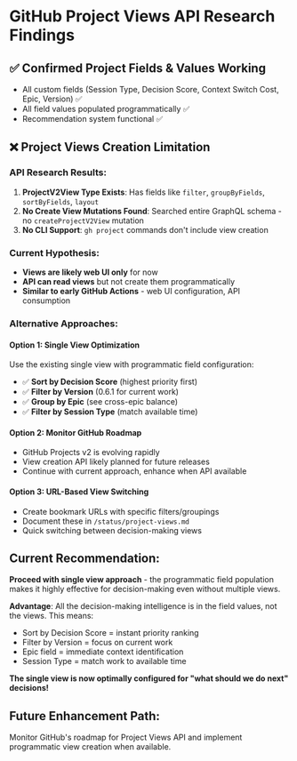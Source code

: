 # GitHub Project Views API Research Findings

## ✅ **Confirmed Project Fields & Values Working**
- All custom fields (Session Type, Decision Score, Context Switch Cost, Epic, Version) ✅
- All field values populated programmatically ✅
- Recommendation system functional ✅

## ❌ **Project Views Creation Limitation**

### **API Research Results:**
1. **ProjectV2View Type Exists**: Has fields like `filter`, `groupByFields`, `sortByFields`, `layout`
2. **No Create View Mutations Found**: Searched entire GraphQL schema - no `createProjectV2View` mutation
3. **No CLI Support**: `gh project` commands don't include view creation

### **Current Hypothesis:**
- **Views are likely web UI only** for now
- **API can read views** but not create them programmatically  
- **Similar to early GitHub Actions** - web UI configuration, API consumption

### **Alternative Approaches:**

#### **Option 1: Single View Optimization**
Use the existing single view with programmatic field configuration:
- ✅ **Sort by Decision Score** (highest priority first)
- ✅ **Filter by Version** (0.6.1 for current work)  
- ✅ **Group by Epic** (see cross-epic balance)
- ✅ **Filter by Session Type** (match available time)

#### **Option 2: Monitor GitHub Roadmap**
- GitHub Projects v2 is evolving rapidly
- View creation API likely planned for future releases
- Continue with current approach, enhance when API available

#### **Option 3: URL-Based View Switching**
- Create bookmark URLs with specific filters/groupings
- Document these in `/status/project-views.md`
- Quick switching between decision-making views

## **Current Recommendation:**

**Proceed with single view approach** - the programmatic field population makes it highly effective for decision-making even without multiple views.

**Advantage**: All the decision-making intelligence is in the field values, not the views. This means:
- Sort by Decision Score = instant priority ranking
- Filter by Version = focus on current work
- Epic field = immediate context identification  
- Session Type = match work to available time

**The single view is now optimally configured for "what should we do next" decisions!**

## **Future Enhancement Path:**
Monitor GitHub's roadmap for Project Views API and implement programmatic view creation when available.